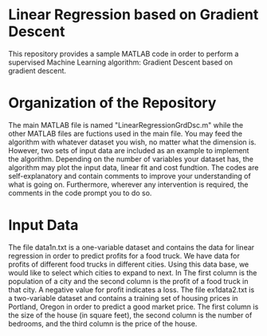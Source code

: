 # Linear Regression based on Gradient Descent
This repository provides a sample MATLAB code in order to perform a supervised Machine Learning algorithm: Gradient Descent based on gradient descent. 
# Organization of the Repository
The main MATLAB file is named "LinearRegressionGrdDsc.m" while the other MATLAB files are fuctions used in the main file. 
You may feed the algorithm with whatever dataset you wish, no matter what the dimension is. However, two sets of input data are included as an example to implement the algorithm. Depending on the number of variables your dataset has, the algorithm may plot the input data, linear fit and cost fundtion. 
The codes are self-explanatory and contain comments to improve your understanding of what is going on. Furthermore, wherever any intervention is required, the comments in the code prompt you to do so. 
# Input Data
The file data1n.txt is a one-variable dataset and contains the data for linear regression in order to predict profits for a food truck. We have data for profits of different food trucks in different cities. Using this data base, we would like to select which cities to expand to next. In  The first column is the population of a city and the second column is the profit of a food truck in that city. A negative value for profit indicates a loss. 
The file ex1data2.txt is a two-variable dataset and contains a training set of housing prices in Portland, Oregon in order to predict a good market price. The first column is the size of the house (in square feet), the second column is the number of bedrooms, and the third column is the price of the house. 
